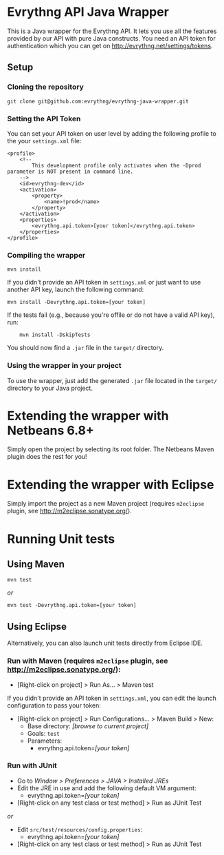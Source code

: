 # Evrythng API Java Wrapper

This is a Java wrapper for the Evrythng API. It lets you use all the features provided by our API with pure Java constructs. You need an API token for authentication which you can get on <http://evrythng.net/settings/tokens>.


## Setup

### Cloning the repository

	git clone git@github.com:evrythng/evrythng-java-wrapper.git

### Setting the API Token

You can set your API token on user level by adding the following profile to the your `settings.xml` file:

	<profile>
		<!-- 
			This development profile only activates when the -Dprod parameter is NOT present in command line.
		-->
		<id>evrythng-dev</id>
		<activation>
			<property>
				<name>!prod</name>
			</property>
		</activation>
		<properties>
			<evrythng.api.token>[your token]</evrythng.api.token>
		</properties>
	</profile>

### Compiling the wrapper

    mvn install
    
If you didn't provide an API token in `settings.xml` or just want to use another API key, launch the following command:
    
    mvn install -Devrythng.api.token=[your token]

If the tests fail (e.g., because you're offile or do not have a valid API key), run:

		mvn install -DskipTests

You should now find a `.jar` file in the `target/` directory.

### Using the wrapper in your project

To use the wrapper, just add the generated `.jar` file located in the `target/` directory to your Java project.


# Extending the wrapper with Netbeans 6.8+

Simply open the project by selecting its root folder. The Netbeans Maven plugin does the rest for you!

# Extending the wrapper with Eclipse

Simply import the project as a new Maven project (requires `m2eclipse` plugin, see <http://m2eclipse.sonatype.org/>).

# Running Unit tests

## Using Maven

    mvn test

*or*

    mvn test -Devrythng.api.token=[your token]
   
## Using Eclipse
Alternatively, you can also launch unit tests directly from Eclipse IDE.

### Run with Maven (requires `m2eclipse` plugin, see <http://m2eclipse.sonatype.org/>):
* [Right-click on project] > Run As... > Maven test

If you didn't provide an API token in `settings.xml`, you can edit the launch configuration to pass your token:

* [Right-click on project] > Run Configurations... > Maven Build > New:
  * Base directory: *[browse to current project]*
  * Goals: `test`
  * Parameters:
     * evrythng.api.token=*[your token]*

### Run with JUnit
* Go to *Window > Preferences > JAVA > Installed JREs*
* Edit the JRE in use and add the following default VM argument:
  * evrythng.api.token=*[your token]*
* [Right-click on any test class or test method] > Run as JUnit Test

*or*

* Edit `src/test/resources/config.properties`:
  * evrythng.api.token=*[your token]*
* [Right-click on any test class or test method] > Run as JUnit Test

